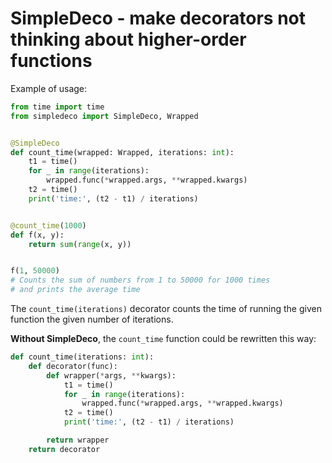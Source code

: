 # SimpleDeco - make decorators not thinking about higher-order functions

Example of usage:

```python
from time import time
from simpledeco import SimpleDeco, Wrapped


@SimpleDeco
def count_time(wrapped: Wrapped, iterations: int):
    t1 = time()
    for _ in range(iterations):
        wrapped.func(*wrapped.args, **wrapped.kwargs)
    t2 = time()
    print('time:', (t2 - t1) / iterations)


@count_time(1000)
def f(x, y):
    return sum(range(x, y))


f(1, 50000)
# Counts the sum of numbers from 1 to 50000 for 1000 times
# and prints the average time
```

The `count_time(iterations)` decorator counts the time of running the given function the given number of iterations.

**Without SimpleDeco**, the `count_time` function could be rewritten this way:

```python
def count_time(iterations: int):
    def decorator(func):
        def wrapper(*args, **kwargs):
            t1 = time()
            for _ in range(iterations):
                wrapped.func(*wrapped.args, **wrapped.kwargs)
            t2 = time()
            print('time:', (t2 - t1) / iterations)

        return wrapper
    return decorator
```

